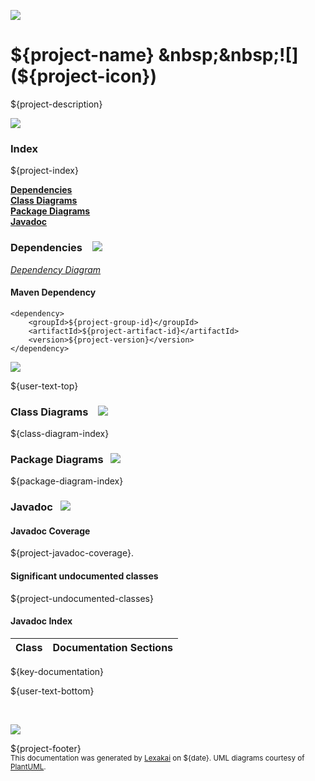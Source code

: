 ![](https://kivakit.org/images/lexakai-background-1024.png)

# ${project-name} &nbsp;&nbsp;![](${project-icon})

${project-description}

![](https://kivakit.org/images/horizontal-line.png)

### Index

${project-index}

[**Dependencies**](#dependencies)  
[**Class Diagrams**](#class-diagrams)  
[**Package Diagrams**](#package-diagrams)  
[**Javadoc**](#javadoc)

### Dependencies &nbsp;&nbsp; ![](https://kivakit.org/images/dependencies-40.png)

[*Dependency Diagram*](documentation/diagrams/dependencies.svg)

#### Maven Dependency

    <dependency>
        <groupId>${project-group-id}</groupId>
        <artifactId>${project-artifact-id}</artifactId>
        <version>${project-version}</version>
    </dependency>

![](https://kivakit.org/images/horizontal-line.png)

[//]: # (start-user-text)

${user-text-top}

[//]: # (end-user-text)

### Class Diagrams &nbsp; &nbsp;![](https://kivakit.org/images/diagram-48.png)

${class-diagram-index}

### Package Diagrams &nbsp;&nbsp;![](https://kivakit.org/images/box-40.png)

${package-diagram-index}

### Javadoc &nbsp;&nbsp;![](https://kivakit.org/images/books-40.png)

#### Javadoc Coverage

${project-javadoc-coverage}.

#### Significant undocumented classes

${project-undocumented-classes}

#### Javadoc Index

| Class | Documentation Sections |
|---|---|
${key-documentation}

[//]: # (start-user-text)

${user-text-bottom}

[//]: # (end-user-text)

<br/>

![](https://kivakit.org/images/horizontal-line.png)

${project-footer}  
<sub>This documentation was generated by [Lexakai](https://github.com/Telenav/lexakai) on ${date}. UML diagrams courtesy
of [PlantUML](http://plantuml.com).</sub>

